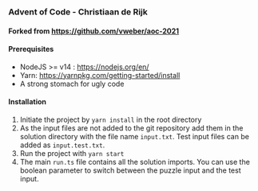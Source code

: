 ### Advent of Code - Christiaan de Rijk
#### Forked from https://github.com/vweber/aoc-2021
#### Prerequisites
- NodeJS >= v14 : https://nodejs.org/en/
- Yarn: https://yarnpkg.com/getting-started/install
- A strong stomach for ugly code

#### Installation
1. Initiate the project by `yarn install` in the root directory
2. As the input files are not added to the git repository add them in the solution directory with the file name `input.txt`. Test input files can be added as `input.test.txt`.
3. Run the project with `yarn start`
4. The main `run.ts` file contains all the solution imports. You can use the boolean parameter to switch between the puzzle input and the test input.
